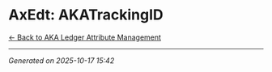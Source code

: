 # AxEdt: AKATrackingID

[← Back to AKA Ledger Attribute Management](../README.md)

---

*Generated on 2025-10-17 15:42*

